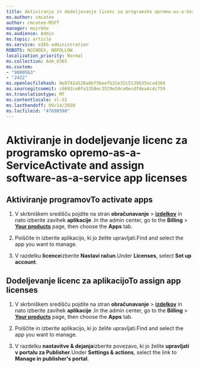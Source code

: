 ```yaml
---
title: Aktiviranje in dodeljevanje licenc za programsko opremo-as-a-Service
ms.author: cmcatee
author: cmcatee-MSFT
manager: mnirkhe
ms.audience: Admin
ms.topic: article
ms.service: o365-administration
ROBOTS: NOINDEX, NOFOLLOW
localization_priority: Normal
ms.collection: Adm_O365
ms.custom:
- "9000563"
- "2422"
ms.openlocfilehash: 8e0742a528a8bf5beefb32e32c5139b35ecad38d
ms.sourcegitcommit: c6692ce0fa1358ec3529e59ca0ecdfdea4cdc759
ms.translationtype: MT
ms.contentlocale: sl-SI
ms.lasthandoff: 09/14/2020
ms.locfileid: "47698590"
---
```

# <a name="activate-and-assign-software-as-a-service-app-licenses"></a><span data-ttu-id="b19e9-102">Aktiviranje in dodeljevanje licenc za programsko opremo-as-a-Service</span><span class="sxs-lookup"><span data-stu-id="b19e9-102">Activate and assign software-as-a-service app licenses</span></span> 

## <a name="to-activate-apps"></a><span data-ttu-id="b19e9-103">Aktiviranje programov</span><span class="sxs-lookup"><span data-stu-id="b19e9-103">To activate apps</span></span>

1. <span data-ttu-id="b19e9-104">V skrbniškem središču pojdite na stran **obračunavanje**  >  **[izdelkov](https://go.microsoft.com/fwlink/p/?linkid=842054)** in nato izberite zavihek **aplikacije** .</span><span class="sxs-lookup"><span data-stu-id="b19e9-104">In the admin center, go to the **Billing** > **[Your products](https://go.microsoft.com/fwlink/p/?linkid=842054)** page, then choose the **Apps** tab.</span></span>

2. <span data-ttu-id="b19e9-105">Poiščite in izberite aplikacijo, ki jo želite upravljati.</span><span class="sxs-lookup"><span data-stu-id="b19e9-105">Find and select the app you want to manage.</span></span>

3. <span data-ttu-id="b19e9-106">V razdelku **licence**izberite **Nastavi račun**.</span><span class="sxs-lookup"><span data-stu-id="b19e9-106">Under **Licenses**, select **Set up account**.</span></span>  

## <a name="to-assign-app-licenses"></a><span data-ttu-id="b19e9-107">Dodeljevanje licenc za aplikacijo</span><span class="sxs-lookup"><span data-stu-id="b19e9-107">To assign app licenses</span></span>

1. <span data-ttu-id="b19e9-108">V skrbniškem središču pojdite na stran **obračunavanje**  >  **[izdelkov](https://go.microsoft.com/fwlink/p/?linkid=842054)** in nato izberite zavihek **aplikacije** .</span><span class="sxs-lookup"><span data-stu-id="b19e9-108">In the admin center, go to the **Billing** > **[Your products](https://go.microsoft.com/fwlink/p/?linkid=842054)** page, then choose the **Apps** tab.</span></span>

2. <span data-ttu-id="b19e9-109">Poiščite in izberite aplikacijo, ki jo želite upravljati.</span><span class="sxs-lookup"><span data-stu-id="b19e9-109">Find and select the app you want to manage.</span></span>  

3. <span data-ttu-id="b19e9-110">V razdelku **nastavitve & dejanja**izberite povezavo, ki jo želite **upravljati v portalu za Publisher**.</span><span class="sxs-lookup"><span data-stu-id="b19e9-110">Under **Settings & actions**, select the link to **Manage in publisher's portal**.</span></span>